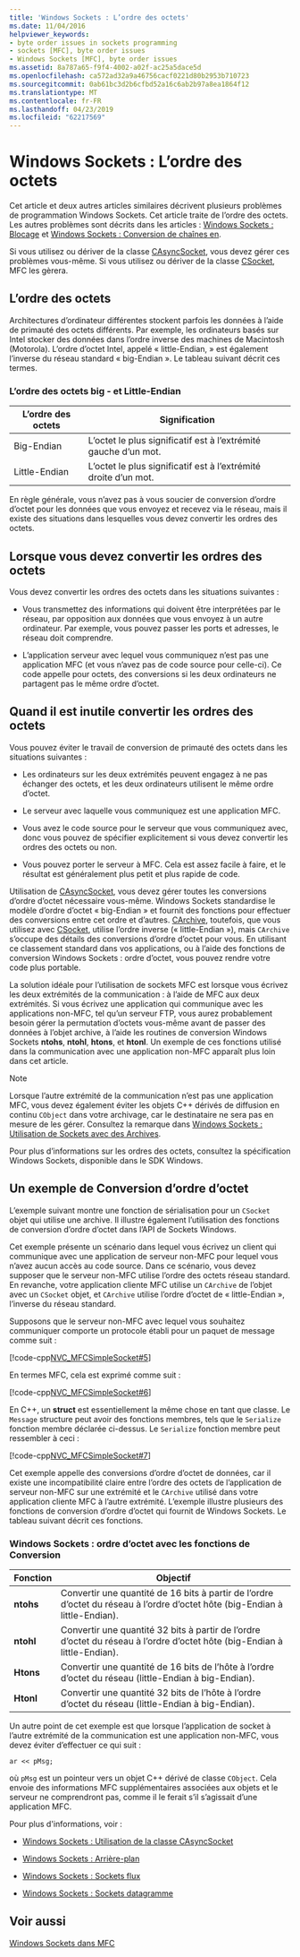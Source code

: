 ```yaml
---
title: 'Windows Sockets : L’ordre des octets'
ms.date: 11/04/2016
helpviewer_keywords:
- byte order issues in sockets programming
- sockets [MFC], byte order issues
- Windows Sockets [MFC], byte order issues
ms.assetid: 8a787a65-f9f4-4002-a02f-ac25a5dace5d
ms.openlocfilehash: ca572ad32a9a46756cacf0221d80b2953b710723
ms.sourcegitcommit: 0ab61bc3d2b6cfbd52a16c6ab2b97a8ea1864f12
ms.translationtype: MT
ms.contentlocale: fr-FR
ms.lasthandoff: 04/23/2019
ms.locfileid: "62217569"
---
```

# <a name="windows-sockets-byte-ordering"></a>Windows Sockets : L’ordre des octets

Cet article et deux autres articles similaires décrivent plusieurs problèmes de programmation Windows Sockets. Cet article traite de l’ordre des octets. Les autres problèmes sont décrits dans les articles : [Windows Sockets : Blocage](../mfc/windows-sockets-blocking.md) et [Windows Sockets : Conversion de chaînes en](../mfc/windows-sockets-converting-strings.md).

Si vous utilisez ou dériver de la classe [CAsyncSocket](../mfc/reference/casyncsocket-class.md), vous devez gérer ces problèmes vous-même. Si vous utilisez ou dériver de la classe [CSocket](../mfc/reference/csocket-class.md), MFC les gèrera.

## <a name="byte-ordering"></a>L’ordre des octets

Architectures d’ordinateur différentes stockent parfois les données à l’aide de primauté des octets différents. Par exemple, les ordinateurs basés sur Intel stocker des données dans l’ordre inverse des machines de Macintosh (Motorola). L’ordre d’octet Intel, appelé « little-Endian, » est également l’inverse du réseau standard « big-Endian ». Le tableau suivant décrit ces termes.

### <a name="big--and-little-endian-byte-ordering"></a>L’ordre des octets big - et Little-Endian

|L’ordre des octets|Signification|
|-------------------|-------------|
|Big-Endian|L’octet le plus significatif est à l’extrémité gauche d’un mot.|
|Little-Endian|L’octet le plus significatif est à l’extrémité droite d’un mot.|

En règle générale, vous n’avez pas à vous soucier de conversion d’ordre d’octet pour les données que vous envoyez et recevez via le réseau, mais il existe des situations dans lesquelles vous devez convertir les ordres des octets.

## <a name="when-you-must-convert-byte-orders"></a>Lorsque vous devez convertir les ordres des octets

Vous devez convertir les ordres des octets dans les situations suivantes :

- Vous transmettez des informations qui doivent être interprétées par le réseau, par opposition aux données que vous envoyez à un autre ordinateur. Par exemple, vous pouvez passer les ports et adresses, le réseau doit comprendre.

- L’application serveur avec lequel vous communiquez n’est pas une application MFC (et vous n’avez pas de code source pour celle-ci). Ce code appelle pour octets, des conversions si les deux ordinateurs ne partagent pas le même ordre d’octet.

## <a name="when-you-do-not-have-to-convert-byte-orders"></a>Quand il est inutile convertir les ordres des octets

Vous pouvez éviter le travail de conversion de primauté des octets dans les situations suivantes :

- Les ordinateurs sur les deux extrémités peuvent engagez à ne pas échanger des octets, et les deux ordinateurs utilisent le même ordre d’octet.

- Le serveur avec laquelle vous communiquez est une application MFC.

- Vous avez le code source pour le serveur que vous communiquez avec, donc vous pouvez de spécifier explicitement si vous devez convertir les ordres des octets ou non.

- Vous pouvez porter le serveur à MFC. Cela est assez facile à faire, et le résultat est généralement plus petit et plus rapide de code.

Utilisation de [CAsyncSocket](../mfc/reference/casyncsocket-class.md), vous devez gérer toutes les conversions d’ordre d’octet nécessaire vous-même. Windows Sockets standardise le modèle d’ordre d’octet « big-Endian » et fournit des fonctions pour effectuer des conversions entre cet ordre et d’autres. [CArchive](../mfc/reference/carchive-class.md), toutefois, que vous utilisez avec [CSocket](../mfc/reference/csocket-class.md), utilise l’ordre inverse (« little-Endian »), mais `CArchive` s’occupe des détails des conversions d’ordre d’octet pour vous. En utilisant ce classement standard dans vos applications, ou à l’aide des fonctions de conversion Windows Sockets : ordre d’octet, vous pouvez rendre votre code plus portable.

La solution idéale pour l’utilisation de sockets MFC est lorsque vous écrivez les deux extrémités de la communication : à l’aide de MFC aux deux extrémités. Si vous écrivez une application qui communique avec les applications non-MFC, tel qu’un serveur FTP, vous aurez probablement besoin gérer la permutation d’octets vous-même avant de passer des données à l’objet archive, à l’aide les routines de conversion Windows Sockets **ntohs**, **ntohl**, **htons**, et **htonl**. Un exemple de ces fonctions utilisé dans la communication avec une application non-MFC apparaît plus loin dans cet article.

> [!NOTE]
>  Lorsque l’autre extrémité de la communication n’est pas une application MFC, vous devez également éviter les objets C++ dérivés de diffusion en continu `CObject` dans votre archivage, car le destinataire ne sera pas en mesure de les gérer. Consultez la remarque dans [Windows Sockets : Utilisation de Sockets avec des Archives](../mfc/windows-sockets-using-sockets-with-archives.md).

Pour plus d’informations sur les ordres des octets, consultez la spécification Windows Sockets, disponible dans le SDK Windows.

## <a name="a-byte-order-conversion-example"></a>Un exemple de Conversion d’ordre d’octet

L’exemple suivant montre une fonction de sérialisation pour un `CSocket` objet qui utilise une archive. Il illustre également l’utilisation des fonctions de conversion d’ordre d’octet dans l’API de Sockets Windows.

Cet exemple présente un scénario dans lequel vous écrivez un client qui communique avec une application de serveur non-MFC pour lequel vous n’avez aucun accès au code source. Dans ce scénario, vous devez supposer que le serveur non-MFC utilise l’ordre des octets réseau standard. En revanche, votre application cliente MFC utilise un `CArchive` de l’objet avec un `CSocket` objet, et `CArchive` utilise l’ordre d’octet de « little-Endian », l’inverse du réseau standard.

Supposons que le serveur non-MFC avec lequel vous souhaitez communiquer comporte un protocole établi pour un paquet de message comme suit :

[!code-cpp[NVC_MFCSimpleSocket#5](../mfc/codesnippet/cpp/windows-sockets-byte-ordering_1.cpp)]

En termes MFC, cela est exprimé comme suit :

[!code-cpp[NVC_MFCSimpleSocket#6](../mfc/codesnippet/cpp/windows-sockets-byte-ordering_2.cpp)]

En C++, un **struct** est essentiellement la même chose en tant que classe. Le `Message` structure peut avoir des fonctions membres, tels que le `Serialize` fonction membre déclarée ci-dessus. Le `Serialize` fonction membre peut ressembler à ceci :

[!code-cpp[NVC_MFCSimpleSocket#7](../mfc/codesnippet/cpp/windows-sockets-byte-ordering_3.cpp)]

Cet exemple appelle des conversions d’ordre d’octet de données, car il existe une incompatibilité claire entre l’ordre des octets de l’application de serveur non-MFC sur une extrémité et le `CArchive` utilisé dans votre application cliente MFC à l’autre extrémité. L’exemple illustre plusieurs des fonctions de conversion d’ordre d’octet qui fournit de Windows Sockets. Le tableau suivant décrit ces fonctions.

### <a name="windows-sockets-byte-order-conversion-functions"></a>Windows Sockets : ordre d’octet avec les fonctions de Conversion

|Fonction|Objectif|
|--------------|-------------|
|**ntohs**|Convertir une quantité de 16 bits à partir de l’ordre d’octet du réseau à l’ordre d’octet hôte (big-Endian à little-Endian).|
|**ntohl**|Convertir une quantité 32 bits à partir de l’ordre d’octet du réseau à l’ordre d’octet hôte (big-Endian à little-Endian).|
|**Htons**|Convertir une quantité de 16 bits de l’hôte à l’ordre d’octet du réseau (little-Endian à big-Endian).|
|**Htonl**|Convertir une quantité 32 bits de l’hôte à l’ordre d’octet du réseau (little-Endian à big-Endian).|

Un autre point de cet exemple est que lorsque l’application de socket à l’autre extrémité de la communication est une application non-MFC, vous devez éviter d’effectuer ce qui suit :

`ar << pMsg;`

où `pMsg` est un pointeur vers un objet C++ dérivé de classe `CObject`. Cela envoie des informations MFC supplémentaires associées aux objets et le serveur ne comprendront pas, comme il le ferait s’il s’agissait d’une application MFC.

Pour plus d'informations, voir :

- [Windows Sockets : Utilisation de la classe CAsyncSocket](../mfc/windows-sockets-using-class-casyncsocket.md)

- [Windows Sockets : Arrière-plan](../mfc/windows-sockets-background.md)

- [Windows Sockets : Sockets flux](../mfc/windows-sockets-stream-sockets.md)

- [Windows Sockets : Sockets datagramme](../mfc/windows-sockets-datagram-sockets.md)

## <a name="see-also"></a>Voir aussi

[Windows Sockets dans MFC](../mfc/windows-sockets-in-mfc.md)
